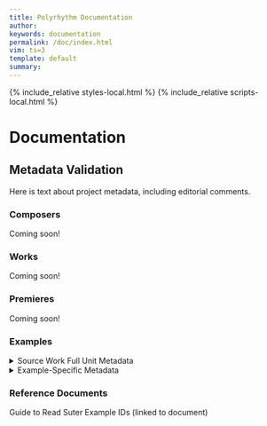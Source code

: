 ```yaml
---
title: Polyrhythm Documentation
author: 
keywords: documentation
permalink: /doc/index.html
vim: ts=3
template: default
summary: 
---
```


{% include_relative styles-local.html %}
{% include_relative scripts-local.html %}

# Documentation #


## Metadata Validation ##


Here is text about project metadata, including editorial comments.


### Composers ###

Coming soon!


### Works ###

Coming soon!


### Premieres ###

Coming soon!


### Examples ###


<details markdown="1">
<summary style="display:list-item !important">Source Work Full Unit Metadata</summary>

   
Coming soon!

</details>


<details markdown="1">
<summary style="display:list-item !important">Example-Specific Metadata</summary>


Different types of example-specific data are listed below, with the labels provided at the top of the section.

1. Example identification: Filename, Example Start Measure, etc.
2. Time signature: Example Start Tsig, Example Start Tsig Beat, Example Start Tsig Type, etc.
3. Beat & tempo: Example Start Notated Beat, Example Start Notated Beat Rate, Example Start Tempo Expression
4. Audio metadata: Naxos link, Example Start Time, etc.

</details>


### Reference Documents ###


Guide to Read Suter Example IDs (linked to document)


